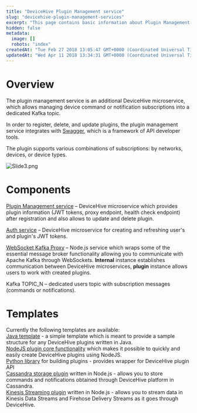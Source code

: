 ```yaml
---
title: "DeviceHive Plugin Management service"
slug: "devicehive-plugin-management-services"
excerpt: "This page contains basic information about Plugin Management service"
hidden: false
metadata: 
  image: []
  robots: "index"
createdAt: "Tue Feb 27 2018 13:05:47 GMT+0000 (Coordinated Universal Time)"
updatedAt: "Wed Apr 11 2018 13:34:31 GMT+0000 (Coordinated Universal Time)"
---
```

# Overview

The plugin management service is an additional DeviceHive microservice, which allows managing device command or notification subscriptions into a dedicated Kafka topic. 

In order to register, delete, and update plugins, the plugin management service integrates with [Swagger](https://swagger.io/), which is a framework of API developer tools. 

The plugin supports various combinations of subscriptions: by networks, devices, or device types.

![](https://files.readme.io/a834dfa-Slide3.png "Slide3.png")

# Components

[Plugin Management service](https://github.com/devicehive/devicehive-java-server/tree/master/devicehive-plugin) – DeviceHive microservice which provides plugin information (JWT tokens, proxy endpoint, health check endpoint) after registration and also allows to update and delete plugin.

[Auth service](https://github.com/devicehive/devicehive-java-server/tree/master/devicehive-auth) – DeviceHive microservice for creating and refreshing user's and plugin's JWT tokens.

[WebSocket Kafka Proxy](https://github.com/devicehive/devicehive-ws-proxy) – Node.js service which wraps some of the essential message broker functionality allowing you to communicate with Apache Kafka through WebSockets. **Internal** instance establishes communication between DeviceHive microservices, **plugin** instance allows users to work with created plugins.

Kafka TOPIC_N – dedicated users topic with subscription messages (commands or notifications).

# Templates

Currently the following templates are available:  
[Java template](https://github.com/devicehive/devicehive-plugin-java-template) - a simple template which is meant to provide a sample structure for any DeviceHive plugins written in Java.  
[NodeJS plugin core functionality](https://github.com/devicehive/devicehive-plugin-core-node) which makes it possible to quickly and easily create DeviceHive plugins using NodeJS.  
[Python library](https://github.com/devicehive/devicehive-plugin-python) for building plugins - provides wrapper for DeviceHive plugin API  
[Cassandra storage plugin](https://github.com/devicehive/devicehive-plugin-cassandra-node) written in Node.js - allows you to store commands and notifications obtained through DeviceHive platform in Cassandra.  
[Kinesis Streaming plugin](https://github.com/devicehive/devicehive-plugin-kinesis-node) written in Node.js - allows you to stream data in Kinesis Data Streams and Firehose Delivery Streams as it goes through DeviceHive.
